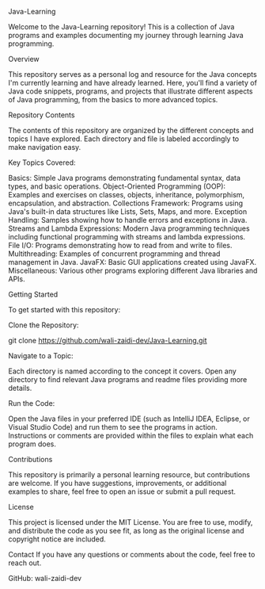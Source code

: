 Java-Learning

Welcome to the Java-Learning repository! This is a collection of Java programs and examples documenting my journey through learning Java programming.

Overview

This repository serves as a personal log and resource for the Java concepts I'm currently learning and have already learned. Here, you'll find a variety of Java code snippets, programs, and projects that illustrate different aspects of Java programming, from the basics to more advanced topics.

Repository Contents

The contents of this repository are organized by the different concepts and topics I have explored. Each directory and file is labeled accordingly to make navigation easy.

Key Topics Covered:

Basics: Simple Java programs demonstrating fundamental syntax, data types, and basic operations.
Object-Oriented Programming (OOP): Examples and exercises on classes, objects, inheritance, polymorphism, encapsulation, and abstraction.
Collections Framework: Programs using Java's built-in data structures like Lists, Sets, Maps, and more.
Exception Handling: Samples showing how to handle errors and exceptions in Java.
Streams and Lambda Expressions: Modern Java programming techniques including functional programming with streams and lambda expressions.
File I/O: Programs demonstrating how to read from and write to files.
Multithreading: Examples of concurrent programming and thread management in Java.
JavaFX: Basic GUI applications created using JavaFX.
Miscellaneous: Various other programs exploring different Java libraries and APIs.

Getting Started

To get started with this repository:

Clone the Repository:

git clone https://github.com/wali-zaidi-dev/Java-Learning.git

Navigate to a Topic:

Each directory is named according to the concept it covers. Open any directory to find relevant Java programs and readme files providing more details.

Run the Code:

Open the Java files in your preferred IDE (such as IntelliJ IDEA, Eclipse, or Visual Studio Code) and run them to see the programs in action. Instructions or comments are provided within the files to explain what each program does.

Contributions

This repository is primarily a personal learning resource, but contributions are welcome. If you have suggestions, improvements, or additional examples to share, feel free to open an issue or submit a pull request.

License

This project is licensed under the MIT License. You are free to use, modify, and distribute the code as you see fit, as long as the original license and copyright notice are included.

Contact
If you have any questions or comments about the code, feel free to reach out.

GitHub: wali-zaidi-dev
